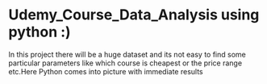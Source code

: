 # Udemy_Course_Data_Analysis using python :)

In this project there will be a huge dataset and its not easy to find some particular parameters like which course is cheapest or the price range etc.Here Python comes into picture with immediate results
